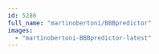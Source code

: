 ```yaml
---
id: 5286
full_name: "martinobertoni/BBBpredictor"
images: 
  - "martinobertoni-BBBpredictor-latest"
---
```

